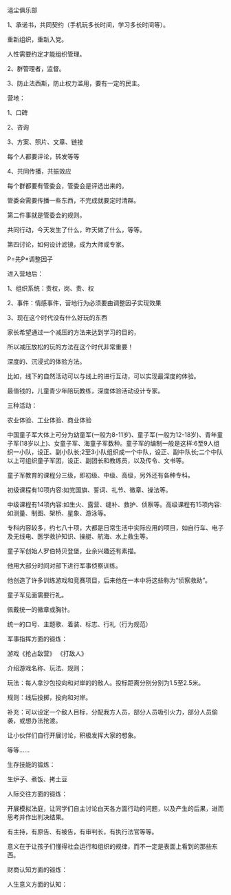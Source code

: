 浥尘俱乐部



1、承诺书，共同契约（手机玩多长时间，学习多长时间等）。

重新组织，重新入党。

人性需要约定才能组织管理。

2、群管理者，监督。

3、防止法西斯，防止权力滥用，要有一定的民主。



营地：

1、口碑

2、咨询

3、方案、照片、文章、链接

每个人都要评论，转发等等

4、共同传播，共振效应



每个群都要有管委会，管委会是评选出来的。

管委会需要传播一些东西，不完成就要定时清群。

第二件事就是管委会的规则。

共同行动，今天发生了什么，昨天做了什么，等等。

第四讨论，如何设计滤镜，成为大师或专家。







P=先P*调整因子



进入营地后：

1、组织系统：责权，岗、责、权

2、事件：情感事件，营地行为必须要由调整因子实现效果

3、现在这个时代没有什么好玩的东西

家长希望通过一个减压的方法来达到学习的目的，

所以减压放松的玩的方法在这个时代非常重要！

深度的、沉浸式的体验方法。

比如，线下的自然活动可以与线上的进行互动，可以实现最深度的体验。

最值钱的，儿童青少年陪玩教练，深度体验活动设计专家。



三种活动：

农业体验、工业体验、商业体验













中国童子军大体上可分为幼童军(一般为8-11岁)、童子军(一般为12-18岁)、青年童子军(18岁以上)、女童子军、海童子军数种。童子军的编制一般是这样:6至9人组织一小队，设正、副小队长;2至3小队组织成一个中队，设正、副中队长;二个中队以上可组织童子军团，设正、副团长和教练员，以及传令、文书等。 



童子军教育的课程分三级，即初级、中级、高级，另外还有各种专科。

初级课程有10项内容:如党国旗、誓词、礼节、徽章、操法等。

中级课程有14项内容:如生火、露营、缝补、救护、侦察等。高级课程有15项内容:如测量、制图、架桥、星象、游泳等。

专科内容较多，约七八十项，大都是日常生活中实际应用的项目，如自行车、电子及无线电、医学救护知识、操艇、航海、水上救生等。 



童子军创始人罗伯特贝登堡，业余兴趣还有素描。

他用大部分时间对部下进行军事侦察训练。

他创造了许多训练游戏和竞赛项目，后来他在一本中将这些称为“侦察救助”。



童子军见面需要行礼。

佩戴统一的徽章或胸针。



统一的口号、主题歌、着装、标志、行礼（行为规范）







军事指挥方面的锻炼：

游戏《抢占敌营》 《打敌人》

介绍游戏名称、玩法、规则；

玩法：每人拿沙包投向和对岸的的敌人。投标距离分别分别为1.5至2.5米。

规则：线后投掷，投向和对岸。

补充：可以设定一个敌人目标，分配我方人员，部分人员吸引火力，部分人员偷袭，或想办法抢渡。

让小伙伴们自行开展讨论，积极发挥大家的想象。

等等……



生存技能的锻炼：

生炉子、煮饭、拷土豆



人际交往方面的锻炼：

开展模拟法庭，让同学们自主讨论白天各方面行动的问题，以及产生的后果，进而思考并作出判决结果。

有主持，有原告、有被告，有审判长，有执行法官等等。

意义在于让孩子们懂得社会运行和组织的规律，而不一定是表面上看到的那些东西。



财商认知方面的锻炼：





人生意义方面的认知：





